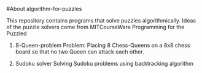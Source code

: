 #About algorithm-for-puzzles

This repository contains programs that solve puzzles algorithmically.
Ideas of the puzzle solvers come from MITCourseWare Programming for the Puzzled

1. 8-Queen-problem
Problem: Placing 8 Chess-Queens on a 8x8 chess board so that no two Queen can attack each other.

2. Sudoku solver
Solving Sudoku problems using backtracking algorithm
